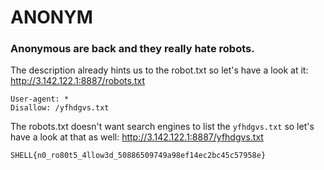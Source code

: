 # ANONYM
### Anonymous are back and they really hate robots.

The description already hints us to the robot.txt so let's have a look at it:
http://3.142.122.1:8887/robots.txt
```
User-agent: *
Disallow: /yfhdgvs.txt

```

The robots.txt doesn't want search engines to list the `yfhdgvs.txt` so let's have a look at that as well:
http://3.142.122.1:8887/yfhdgvs.txt

```
SHELL{n0_ro80t5_4llow3d_50886509749a98ef14ec2bc45c57958e}
```
